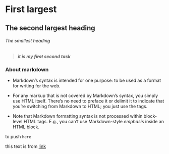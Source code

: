 # First largest 
## The second largest heading
###### The smallest heading
> ***it is my ~~first~~ second task***

### About markdown 

* Markdown’s syntax is intended for one purpose: to be used as a format for writing for the web.

* For any markup that is not covered by Markdown’s syntax, you simply use HTML itself. There’s no need to preface it or delimit it to indicate that you’re switching from Markdown to HTML; you just use the tags.

* Note that Markdown formatting syntax is not processed within block-level HTML tags. E.g., you can’t use Markdown-style *emphasis* inside an HTML block.

to push `here`

this text is from [link](https://www.markdownguide.org/getting-started/) 

